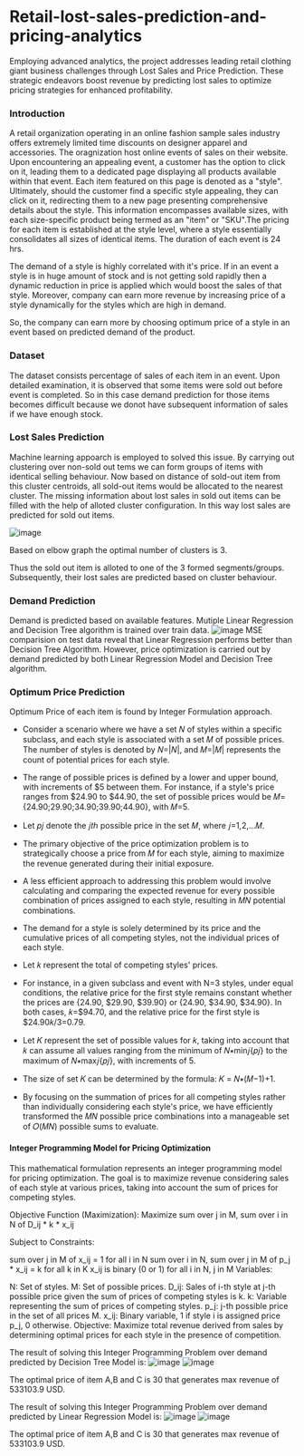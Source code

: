 # Retail-lost-sales-prediction-and-pricing-analytics
Employing advanced analytics, the project addresses leading retail clothing giant business challenges through Lost Sales and Price Prediction. These strategic endeavors boost revenue by predicting lost sales to optimize pricing strategies for enhanced profitability.

### Introduction
A retail organization operating in an online fashion sample sales industry offers extremely limited time discounts on designer apparel and accessories.
The oragnization host online events of sales on their website. Upon encountering an appealing event, a customer has the option to click on it, leading them to a dedicated page displaying all products available within that event. Each item featured on this page is denoted as a "style". Ultimately, should the customer find a specific style appealing, they can click on it, redirecting them to a new page presenting comprehensive details about the style. This information encompasses available sizes, with each size-specific product being termed as an "item" or "SKU".The pricing for each item is established at the style level, where a style essentially consolidates all sizes of identical items. The duration of each event is 24 hrs.

The demand of a style is highly correlated with it's price. If in an event a style is in huge amount of stock and is not getting sold rapidly then a dynamic reduction in price is applied which would boost the sales of that style. Moreover, company can earn more revenue by increasing price of a style dynamically for the styles which are high in demand.

So, the company can earn more by choosing optimum price of a style in an event based on predicted demand of the product.

### Dataset
The dataset consists percentage of sales of each item in an event. Upon detailed examination, it is observed that some items were sold out before event is completed.
So in this case demand prediction for those items becomes difficult because we donot have subsequent information of sales if we have enough stock.

### Lost Sales Prediction
Machine learning appoarch is employed to solved this issue. By carrying out clustering over non-sold out tems we can form groups of items with identical selling behaviour.
Now based on distance of sold-out item from this cluster centroids, all sold-out items would be allocated to the nearest cluster.
The missing information about lost sales in sold out items can be filled with the help of alloted cluster configuration.
In this way lost sales are predicted for sold out items.

![image](https://github.com/neelpdesai/Retail-lost-sales-prediction-and-pricing-analytics/assets/137664550/3848a16d-dd9d-434f-a16b-12810e3aedd3)

Based on elbow graph the optimal number of clusters is 3. 

Thus the sold out item is alloted to one of the 3 formed segments/groups. Subsequently, their lost sales are predicted based on cluster behaviour.

### Demand Prediction

Demand is predicted based on available features. 
Mutiple Linear Regression and Decision Tree algorithm is trained over train data. 
![image](https://github.com/neelpdesai/Retail-lost-sales-prediction-and-pricing-analytics/assets/137664550/a6368254-6755-4020-a78c-98ff1827b90f)
MSE comparision on test data reveal that Linear Regression performs better than Decision Tree Algorithm. However, price optimization is carried out by demand predicted by both Linear Regression Model and Decision Tree algorithm.

### Optimum Price Prediction
Optimum Price of each item is found by Integer Formulation approach.

* Consider a scenario where we have a set 𝑁 of styles within a specific subclass, and each style is associated with a set 𝑀 of possible prices. The number of styles is denoted by 𝑁=|𝑁|, and 𝑀=|𝑀| represents the count of potential prices for each style.
* The range of possible prices is defined by a lower and upper bound, with increments of $5 between them. For instance, if a style's price ranges from $24.90 to $44.90, the set of possible prices would be 𝑀={24.90;$29.90;$34.90;$39.90;$44.90}, with 𝑀=5.
* Let 𝑝𝑗 denote the 𝑗𝑡ℎ possible price in the set 𝑀, where 𝑗=1,2,…𝑀.
* The primary objective of the price optimization problem is to strategically choose a price from 𝑀 for each style, aiming to maximize the revenue generated during their initial exposure.
* A less efficient approach to addressing this problem would involve calculating and comparing the expected revenue for every possible combination of prices assigned to each style, resulting in 𝑀𝑁 potential combinations.

* The demand for a style is solely determined by its price and the cumulative prices of all competing styles, not the individual prices of each style.

* Let 𝑘 represent the total of competing styles' prices.

* For instance, in a given subclass and event with N=3 styles, under equal conditions, the relative price for the first style remains constant whether the prices are {24.90, $29.90, $39.90} or {24.90, $34.90, $34.90}. In both cases, 𝑘=$94.70, and the relative price for the first style is $24.90𝑘/3=0.79.


* Let 𝐾 represent the set of possible values for 𝑘, taking into account that 𝑘 can assume all values ranging from the minimum of 𝑁∗min𝑗{𝑝𝑗} to the maximum of 𝑁∗max𝑗{𝑝𝑗}, with increments of 5.
* The size of set 𝐾 can be determined by the formula: 𝐾 = 𝑁∗(𝑀−1)+1.
* By focusing on the summation of prices for all competing styles rather than individually considering each style's price, we have efficiently transformed the 𝑀𝑁 possible price combinations into a manageable set of 𝑂(𝑀𝑁) possible sums to evaluate.
  
#### Integer Programming Model for Pricing Optimization

This mathematical formulation represents an integer programming model for pricing optimization. The goal is to maximize revenue considering sales of each style at various prices, taking into account the sum of prices for competing styles.

Objective Function (Maximization):
Maximize sum over j in M, sum over i in N of D_ij * k * x_ij

Subject to Constraints:

sum over j in M of x_ij = 1 for all i in N
sum over i in N, sum over j in M of p_j * x_ij = k for all k in K
x_ij is binary (0 or 1) for all i in N, j in M
Variables:

N: Set of styles.
M: Set of possible prices.
D_ij: Sales of i-th style at j-th possible price given the sum of prices of competing styles is k.
k: Variable representing the sum of prices of competing styles.
p_j: j-th possible price in the set of all prices M.
x_ij: Binary variable, 1 if style i is assigned price p_j, 0 otherwise.
Objective:
Maximize total revenue derived from sales by determining optimal prices for each style in the presence of competition.

The result of solving this Integer Programming Problem over demand predicted by Decision Tree Model is:
![image](https://github.com/neelpdesai/Retail-lost-sales-prediction-and-pricing-analytics/assets/137664550/6c13fff6-12c5-4017-bb69-a30803a590ce)
![image](https://github.com/neelpdesai/Retail-lost-sales-prediction-and-pricing-analytics/assets/137664550/56ccf145-eed1-420e-8e41-25b1bb4735ac)

The optimal price of item A,B and C is 30 that generates max revenue of 533103.9 USD.

The result of solving this Integer Programming Problem over demand predicted by Linear Regression Model is:
![image](https://github.com/neelpdesai/Retail-lost-sales-prediction-and-pricing-analytics/assets/137664550/74732ee3-3448-49db-9fde-feba17604b0e)
![image](https://github.com/neelpdesai/Retail-lost-sales-prediction-and-pricing-analytics/assets/137664550/8a0960ee-0fd8-4a88-9819-470fdeb0a1fa)

The optimal price of item A,B and C is 30 that generates max revenue of 533103.9 USD.

